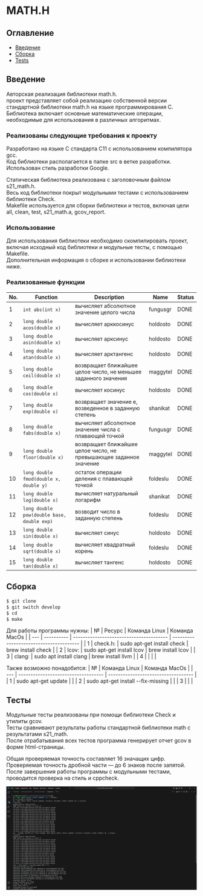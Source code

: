 # MATH.H

## Оглавление
* [Введение](#Введение)
* [Сборка](#Сборка)
* [Tests](#Тесты)

## Введение

Авторская реализация библиотеки math.h.  
проект представляет собой реализацию собственной версии стандартной библиотеки math.h на языке программирования C.  
Библиотека включает основные математические операции, необходимые для использования в различных алгоритмах.  

### Реализованы следующие требования к проекту

Разработано на языке C стандарта C11 с использованием компилятора gcc.  
Код библиотеки располагается в папке src в ветке разработки.  
Использован стиль разработки Google.  

Статическая библиотека реализована с заголовочным файлом s21_math.h.  
Весь код библиотеки покрыт модульными тестами с использованием библиотеки Check.  
Makefile используется для сборки библиотеки и тестов, включая цели all, clean, test, s21_math.a, gcov_report.  

### Использование
Для использования библиотеки необходимо скомпилировать проект, включая исходный код библиотеки и модульные тесты, с помощью Makefile.  
Дополнительная информация о сборке и использовании библиотеки ниже.  

### Реализованные функции  

| No. | Function | Description | Name | Status |
| --- | -------- | ----------- | ---- | ------ |
| 1 | `int abs(int x)` | вычисляет абсолютное значение целого числа | fungusgr | DONE |
| 2 | `long double acos(double x)` | вычисляет арккосинус | holdosto | DONE |
| 3 | `long double asin(double x)` | вычисляет арксинус | holdosto | DONE |
| 4 | `long double atan(double x)` | вычисляет арктангенс | holdosto | DONE |
| 5 | `long double ceil(double x)` | возвращает ближайшее целое число, не меньшее заданного значения | maggytel | DONE |
| 6 | `long double cos(double x)` | вычисляет косинус | holdosto | DONE |
| 7 | `long double exp(double x)` | возвращает значение e, возведенное в заданную степень | shanikat | DONE |
| 8 | `long double fabs(double x)` | вычисляет абсолютное значение числа с плавающей точкой | fungusgr | DONE |
| 9 | `long double floor(double x)` | возвращает ближайшее целое число, не превышающее заданное значение | maggytel | DONE |
| 10 | `long double fmod(double x, double y)` | остаток операции деления с плавающей точкой | foldeslu | DONE |
| 11 | `long double log(double x)` | вычисляет натуральный логарифм | shanikat | DONE |
| 12 | `long double pow(double base, double exp)` | возводит число в заданную степень | foldeslu | DONE |
| 13 | `long double sin(double x)` | вычисляет синус | holdosto | DONE |
| 14 | `long double sqrt(double x)` | вычисляет квадратный корень | foldeslu | DONE |
| 15 | `long double tan(double x)` | вычисляет тангенс | holdosto | DONE |



## Сборка

```
$ git clone 
$ git switch develop  
$ cd 
$ make
```
Для работы программы нужны:
|  №  |   Ресурс   |		    Команда Linux   			 |		      Команда MacOs     	 	   |
| --- | ---------- | --------------------------------------- | --------------------------------------- |
|  1  | check.h:   | sudo apt-get install check 			 |  brew install check					   |
|  2  | lcov: 	   | sudo apt-get install lcov 				 |  brew install lcov					   |
|  3  | clang:	   | sudo apt install clang					 |  brew install llvm					   |
|  4  | 		   | 										 |  									   |


Также возможно понадобится:
|  №  |		    Команда Linux   			|		      Команда MacOs     	  |
| --- | ----------------------------------- | ----------------------------------- |
|  1  | sudo apt-get update					|  									  |
|  2  | sudo apt-get install --fix-missing	|  									  |
|  3  |   									|  									  |

## Тесты
Модульные тесты реализованы при помощи библиотеки Check и утилиты gcov.  
Тесты сравнивают результаты работы стандартной библиотеки math с результатами s21_math.  
После отрабатывания всех тестов программа генерирует отчет gcov в форме html-страницы.  

Общая проверяемая точность составляет 16 значащих цифр.  
Проверяемая точность дробной части — до 6 знаков после запятой.  
После завершения работы программы с модульными тестами, проводится проверка на стиль и cppcheck. 

![Alt текст](materials/tests.gif)
